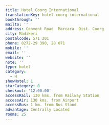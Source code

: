 ```yaml
---
title: Hotel Coorg International
translationKey: hotel-coorg-international
bookthrough: ''
mailto: ''
address: Convent Road  Marcara  Dist. Coorg
city: Madikeri
postalcode: 571 201
phone: 8272-29 390, 28 071
mobile: ''
email: ''
website: ''
note: ''
type: hotel
category:
  - H
showHotel: 1
starCategory: 0
checkout: '12:00:00'
accessRail: 130 kms. from Railway Station
accessAir: 130 kms. from Airport
accessBus: 1 km. from Bus Stand
advantage: Centrally Located
rooms: 25
---
```

